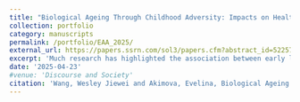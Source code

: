 ```yaml
---
title: "Biological Ageing Through Childhood Adversity: Impacts on Health and Life History Strategies"
collection: portfolio
category: manuscripts
permalink: /portfolio/EAA_2025/
external_url: https://papers.ssrn.com/sol3/papers.cfm?abstract_id=5225735
excerpt: 'Much research has highlighted the association between early life stressors and accelerated biological ageing. Less attention has, however, attempted to disentangle temporal effects from the cumulative effect of adversity exposure on epigenetic ageing. This study employs a statistical learning approach to examine how different types of adverse childhood experiences (poverty, instability, deprivation, and maltreatment) relate to epigenetic ageing in late childhood. Additionally, it evaluates which of the three life course hypotheses –sensitive periods, recency, and cumulative risk– best explains this relationship. Results suggest that the sensitive period hypothesis is the strongest predictor of accelerated biological ageing across all types of adverse experiences. Moreover, epigenetic ageing predicts health outcomes and accelerated life history strategies in later life, mediating the link between adversity exposure during sensitive periods and health or life history outcomes. By identifying sensitive periods of biological vulnerability, our results advance understanding of how early adversity becomes biologically embedded and point to new directions for prevention-focused research.'
date: '2025-04-23'
#venue: 'Discourse and Society'
citation: 'Wang, Wesley Jiewei and Akimova, Evelina, Biological Ageing Through Childhood Adversity: Impacts on Health and Life History Strategies. Available at SSRN: https://ssrn.com/abstract=5225735 or http://dx.doi.org/10.2139/ssrn.5225735.'
---
```





